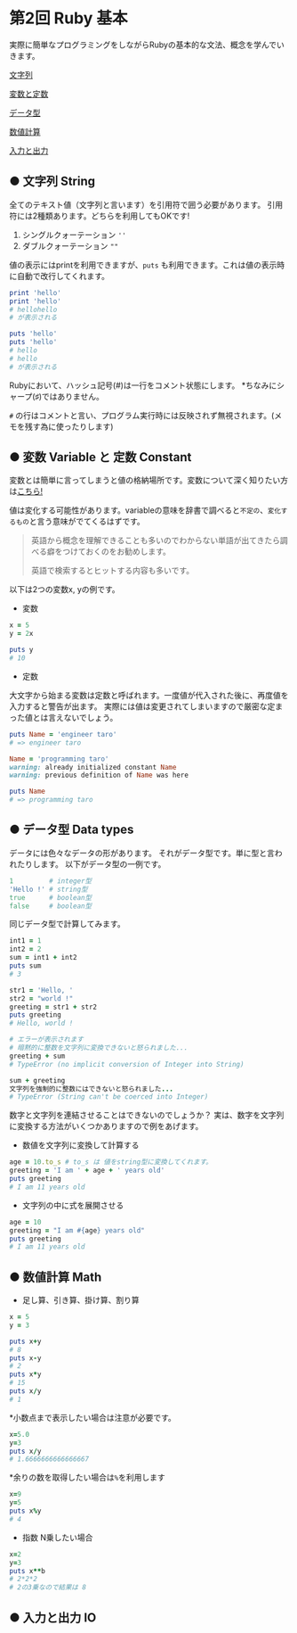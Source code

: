 # 第2回 Ruby 基本
実際に簡単なプログラミングをしながらRubyの基本的な文法、概念を学んでいきます。

[文字列](#●-文字列-String)

[変数と定数](#●-変数-Variable-と-定数-Constant)

[データ型](#●-データ型-Data-types)

[数値計算](#●-数値計算-Math)

[入力と出力](#●-入力と出力-IO)

## ● 文字列 String
全てのテキスト値（文字列と言います）を引用符で囲う必要があります。
引用符には2種類あります。どちらを利用してもOKです!
1. シングルクォーテーション ```''```
2. ダブルクォーテーション ```""```

値の表示にはprintを利用できますが、```puts``` も利用できます。これは値の表示時に自動で改行してくれます。

```ruby
print 'hello'
print 'hello'
# hellohello
# が表示される
```

```ruby
puts 'hello'
puts 'hello'
# hello
# hello
# が表示される
```

Rubyにおいて、ハッシュ記号(#)は一行をコメント状態にします。 *ちなみにシャープ(♯)ではありません。

```#``` の行はコメントと言い、プログラム実行時には反映されず無視されます。(メモを残す為に使ったりします)

## ● 変数 Variable と 定数 Constant
変数とは簡単に言ってしまうと値の格納場所です。変数について深く知りたい方は[こちら!](https://gam0022.net/blog/2013/02/09/ruby-variable/)

値は変化する可能性があります。variableの意味を辞書で調べると`不定の`、`変化するもの`と言う意味がでてくるはずです。
>英語から概念を理解できることも多いのでわからない単語が出てきたら調べる癖をつけておくのをお勧めします。
>
>英語で検索するとヒットする内容も多いです。

以下は2つの変数x, yの例です。

- 変数

```ruby
x = 5
y = 2x

puts y
# 10
```

- 定数

大文字から始まる変数は定数と呼ばれます。一度値が代入された後に、再度値を入力すると警告が出ます。
実際には値は変更されてしまいますので厳密な定まった値とは言えないでしょう。

```ruby
puts Name = 'engineer taro'
# => engineer taro

Name = 'programming taro'
warning: already initialized constant Name
warning: previous definition of Name was here

puts Name
# => programming taro
```

## ● データ型 Data types
データには色々なデータの形があります。
それがデータ型です。単に型と言われたりします。
以下がデータ型の一例です。
```ruby
1         # integer型
'Hello !' # string型
true      # boolean型
false     # boolean型
```

同じデータ型で計算してみます。
```ruby
int1 = 1
int2 = 2
sum = int1 + int2
puts sum
# 3

str1 = 'Hello, '
str2 = "world !"
greeting = str1 + str2
puts greeting
# Hello, world !
```

```ruby
# エラーが表示されます
# 暗黙的に整数を文字列に変換できないと怒られました...
greeting + sum
# TypeError (no implicit conversion of Integer into String)

sum + greeting
文字列を強制的に整数にはできないと怒られました...
# TypeError (String can't be coerced into Integer)
```

数字と文字列を連結させることはできないのでしょうか？
実は、数字を文字列に変換する方法がいくつかありますので例をあげます。

- 数値を文字列に変換して計算する
```ruby
age = 10.to_s # to_s は 値をstring型に変換してくれます。
greeting = 'I am ' + age + ' years old'
puts greeting
# I am 11 years old
```

- 文字列の中に式を展開させる
```ruby
age = 10
greeting = "I am #{age} years old"
puts greeting
# I am 11 years old
```

## ● 数値計算 Math
- 足し算、引き算、掛け算、割り算
```ruby
x = 5
y = 3

puts x+y
# 8
puts x-y
# 2
puts x*y
# 15
puts x/y
# 1
```

*小数点まで表示したい場合は注意が必要です。
```ruby
x=5.0
y=3
puts x/y
# 1.6666666666666667
```

*余りの数を取得したい場合は`%`を利用します
```ruby
x=9
y=5
puts x%y
# 4
```

- 指数
N乗したい場合

```ruby
x=2
y=3
puts x**b
# 2*2*2
# 2の3乗なので結果は 8
```

## ● 入力と出力 IO
